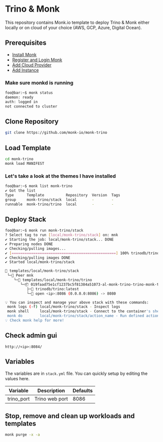 # Trino & Monk

This repository contains Monk.io template to deploy Trino & Monk either locally or on cloud of your choice (AWS, GCP, Azure, Digital Ocean).

## Prerequisites

- [Install Monk](https://docs.monk.io/docs/get-monk)
- [Register and Login Monk](https://docs.monk.io/docs/acc-and-auth)
- [Add Cloud Provider](https://docs.monk.io/docs/cloud-provider)
- [Add Instance](https://docs.monk.io/docs/multi-cloud)

### Make sure monkd is running

```bash
foo@bar:~$ monk status
daemon: ready
auth: logged in
not connected to cluster
```

## Clone Repository

```bash
git clone https://github.com/monk-io/monk-trino
```

## Load Template

```bash
cd monk-trino
monk load MANIFEST
```

### Let's take a look at the themes I have installed

```bash
foo@bar:~$ monk list monk-trino
✔ Got the list
Type      Template          Repository  Version  Tags
group     monk-trino/stack  local       -        -
runnable  monk-trino/trino  local       -        -
```

## Deploy Stack

```bash
foo@bar:~$ monk run monk-trino/stack
? Select tag to run [local/monk-trino/stack] on: mnk
✔ Starting the job: local/monk-trino/stack... DONE
✔ Preparing nodes DONE
✔ Checking/pulling images...
✔ [================================================] 100% trinodb/trino:latest mnk
✔ Checking/pulling images DONE
✔ Started local/monk-trino/stack

🔩 templates/local/monk-trino/stack
 └─🧊 Peer mnk
    └─🔩 templates/local/monk-trino/trino
       └─📦 019faad75e1cf1237bc5f81384a51073-al-monk-trino-trino-monk-trino
          ├─🧩 trinodb/trino:latest
          └─🔌 open <ip>:8086 (0.0.0.0:8086) -> 8080

💡 You can inspect and manage your above stack with these commands:
 monk logs (-f) local/monk-trino/stack - Inspect logs
 monk shell     local/monk-trino/stack - Connect to the container's shell
 monk do        local/monk-trino/stack/action_name - Run defined action (if exists)
💡 Check monk help for more!
```

## Check admin gui

`http://<ip>:8084/`

## Variables

The variables are in `stack.yml` file. You can quickly setup by editing the values here.

| Variable                         | Description              | Defaults                                                 |
|----------------------------------|--------------------------|-----------------------|
| trino_port                       | Trino web port           | 8086            |

## Stop, remove and clean up workloads and templates

```bash
monk purge -x -a
```
